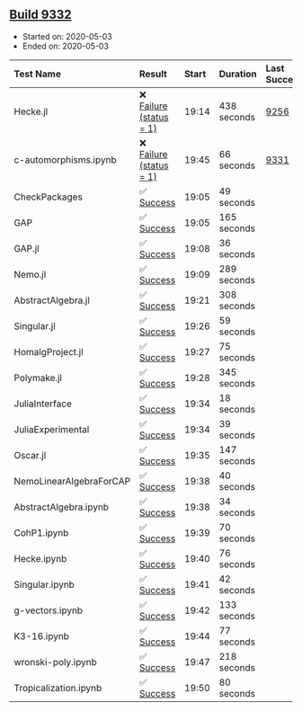 ## [Build 9332](https://oscarci.mathematik.uni-kl.de/job/oscar/9332/)

* Started on: 2020-05-03
* Ended on: 2020-05-03

| Test Name    | Result | Start | Duration | Last Success | First Failure |
|:-------------|:-------|:------|:---------|:-------------|:--------------|
| Hecke.jl | ❌ [Failure (status = 1)](https://oscarci.mathematik.uni-kl.de/job/oscar/9332/artifact/logs/build-9332/Hecke.jl.log) | 19:14 | 438 seconds | [9256](https://oscarci.mathematik.uni-kl.de/job/oscar/9256/) | [9257](https://oscarci.mathematik.uni-kl.de/job/oscar/9257/) |
| c-automorphisms.ipynb | ❌ [Failure (status = 1)](https://oscarci.mathematik.uni-kl.de/job/oscar/9332/artifact/logs/build-9332/c-automorphisms.ipynb.log) | 19:45 | 66 seconds | [9331](https://oscarci.mathematik.uni-kl.de/job/oscar/9331/) | [9332](https://oscarci.mathematik.uni-kl.de/job/oscar/9332/) |
| CheckPackages | ✅ [Success](https://oscarci.mathematik.uni-kl.de/job/oscar/9332/artifact/logs/build-9332/CheckPackages.log) | 19:05 | 49 seconds |  |  |
| GAP | ✅ [Success](https://oscarci.mathematik.uni-kl.de/job/oscar/9332/artifact/logs/build-9332/GAP.log) | 19:05 | 165 seconds |  |  |
| GAP.jl | ✅ [Success](https://oscarci.mathematik.uni-kl.de/job/oscar/9332/artifact/logs/build-9332/GAP.jl.log) | 19:08 | 36 seconds |  |  |
| Nemo.jl | ✅ [Success](https://oscarci.mathematik.uni-kl.de/job/oscar/9332/artifact/logs/build-9332/Nemo.jl.log) | 19:09 | 289 seconds |  |  |
| AbstractAlgebra.jl | ✅ [Success](https://oscarci.mathematik.uni-kl.de/job/oscar/9332/artifact/logs/build-9332/AbstractAlgebra.jl.log) | 19:21 | 308 seconds |  |  |
| Singular.jl | ✅ [Success](https://oscarci.mathematik.uni-kl.de/job/oscar/9332/artifact/logs/build-9332/Singular.jl.log) | 19:26 | 59 seconds |  |  |
| HomalgProject.jl | ✅ [Success](https://oscarci.mathematik.uni-kl.de/job/oscar/9332/artifact/logs/build-9332/HomalgProject.jl.log) | 19:27 | 75 seconds |  |  |
| Polymake.jl | ✅ [Success](https://oscarci.mathematik.uni-kl.de/job/oscar/9332/artifact/logs/build-9332/Polymake.jl.log) | 19:28 | 345 seconds |  |  |
| JuliaInterface | ✅ [Success](https://oscarci.mathematik.uni-kl.de/job/oscar/9332/artifact/logs/build-9332/JuliaInterface.log) | 19:34 | 18 seconds |  |  |
| JuliaExperimental | ✅ [Success](https://oscarci.mathematik.uni-kl.de/job/oscar/9332/artifact/logs/build-9332/JuliaExperimental.log) | 19:34 | 39 seconds |  |  |
| Oscar.jl | ✅ [Success](https://oscarci.mathematik.uni-kl.de/job/oscar/9332/artifact/logs/build-9332/Oscar.jl.log) | 19:35 | 147 seconds |  |  |
| NemoLinearAlgebraForCAP | ✅ [Success](https://oscarci.mathematik.uni-kl.de/job/oscar/9332/artifact/logs/build-9332/NemoLinearAlgebraForCAP.log) | 19:38 | 40 seconds |  |  |
| AbstractAlgebra.ipynb | ✅ [Success](https://oscarci.mathematik.uni-kl.de/job/oscar/9332/artifact/logs/build-9332/AbstractAlgebra.ipynb.log) | 19:38 | 34 seconds |  |  |
| CohP1.ipynb | ✅ [Success](https://oscarci.mathematik.uni-kl.de/job/oscar/9332/artifact/logs/build-9332/CohP1.ipynb.log) | 19:39 | 70 seconds |  |  |
| Hecke.ipynb | ✅ [Success](https://oscarci.mathematik.uni-kl.de/job/oscar/9332/artifact/logs/build-9332/Hecke.ipynb.log) | 19:40 | 76 seconds |  |  |
| Singular.ipynb | ✅ [Success](https://oscarci.mathematik.uni-kl.de/job/oscar/9332/artifact/logs/build-9332/Singular.ipynb.log) | 19:41 | 42 seconds |  |  |
| g-vectors.ipynb | ✅ [Success](https://oscarci.mathematik.uni-kl.de/job/oscar/9332/artifact/logs/build-9332/g-vectors.ipynb.log) | 19:42 | 133 seconds |  |  |
| K3-16.ipynb | ✅ [Success](https://oscarci.mathematik.uni-kl.de/job/oscar/9332/artifact/logs/build-9332/K3-16.ipynb.log) | 19:44 | 77 seconds |  |  |
| wronski-poly.ipynb | ✅ [Success](https://oscarci.mathematik.uni-kl.de/job/oscar/9332/artifact/logs/build-9332/wronski-poly.ipynb.log) | 19:47 | 218 seconds |  |  |
| Tropicalization.ipynb | ✅ [Success](https://oscarci.mathematik.uni-kl.de/job/oscar/9332/artifact/logs/build-9332/Tropicalization.ipynb.log) | 19:50 | 80 seconds |  |  |
